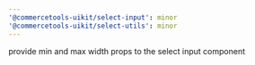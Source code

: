 ```yaml
---
'@commercetools-uikit/select-input': minor
'@commercetools-uikit/select-utils': minor
---
```


provide min and max width props to the select input component

